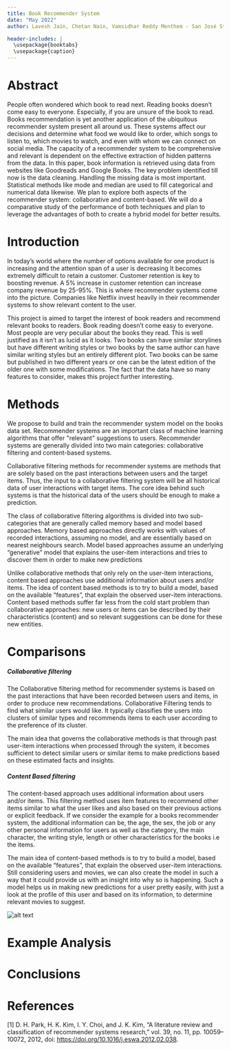 ```yaml
---
title: Book Recommender System
date: "May 2022"
author: Lavesh Jain, Chetan Nain, Vamsidhar Reddy Menthem - San José State University

header-includes: |
  \usepackage{booktabs}
  \usepackage{caption}
---
```


# Abstract

People often wondered which book to read next. Reading books doesn’t come easy to everyone. Especially, if you are unsure of the book to read. Books recommendation is yet another application of the ubiquitous recommender system present all around us. These systems affect our decisions and determine what food we would like to order, which songs to listen to, which movies to watch, and even with whom we can connect on social media. The capacity of a recommender system to be comprehensive and relevant is dependent on the effective extraction of hidden patterns from the data. In this paper, book information is retrieved using data from websites like Goodreads and Google Books. The key problem identified till now is the data cleaning. Handling the missing data is most important. Statistical methods like mode and median are used to fill categorical and numerical data likewise. We plan to explore both aspects of the recommender system: collaborative and content-based. We will do a comparative study of the performance of both techniques and plan to leverage the advantages of both to create a hybrid model for better results.

# Introduction
In today’s world where the number of options available for one product is increasing and the attention span of a user is decreasing It becomes extremely difficult to retain a customer. Customer retention is key to boosting revenue. A 5% increase in customer retention can increase company revenue by 25-95%. This is where recommender systems come into the picture. Companies like Netflix invest heavily in their recommender systems to show relevant content to the user.

This project is aimed to target the interest of book readers and recommend relevant books to readers. Book reading doesn’t come easy to everyone. Most people are very peculiar about the books they read. This is well justified as it isn’t as lucid as it looks. Two books can have similar storylines but have different writing styles or two books by the same author can have similar writing styles but an entirely different plot. Two books can be same but published in two different years or one can be the latest edition of the older one with some modifications. The fact that the data have so many features to consider, makes this project further interesting. 

# Methods

We propose to build and train the recommender system model on the books data set. Recommender systems are an important class of machine learning algorithms that offer "relevant" suggestions to users. Recommender systems are generally divided into two main categories: collaborative filtering and content-based systems.

Collaborative filtering methods for recommender systems are methods that are solely based on the past interactions between users and the target items. Thus, the input to a collaborative filtering system will be all historical data of user interactions with target items. The core idea behind such systems is that the historical data of the users should be enough to make a prediction.

The class of collaborative filtering algorithms is divided into two sub-categories that are generally called memory based and model based approaches. Memory based approaches directly works with values of recorded interactions, assuming no model, and are essentially based on nearest neighbours search. Model based approaches assume an underlying “generative” model that explains the user-item interactions and tries to discover them in order to make new predictions

Unlike collaborative methods that only rely on the user-item interactions, content based approaches use additional information about users and/or items. The idea of content based methods is to try to build a model, based on the available “features”, that explain the observed user-item interactions. Content based methods suffer far less from the cold start problem than collaborative approaches: new users or items can be described by their characteristics (content) and so relevant suggestions can be done for these new entities.

# Comparisons

##### Collaborative filtering
The Collaborative filtering method for recommender systems is based on the past interactions that have been recorded between users and items, in order to produce new recommendations. Collaborative Filtering tends to find what similar users would like. It typically classifies the users into clusters of similar types and recommends items to each user according to the preference of its cluster. 

The main idea that governs the collaborative methods is that through past user-item interactions when processed through the system, it becomes sufficient to detect similar users or similar items to make predictions based on these estimated facts and insights.

##### Content Based filtering
The content-based approach uses additional information about users and/or items. This filtering method uses item features to recommend other items similar to what the user likes and also based on their previous actions or explicit feedback. If we consider the example for a books recommender system, the additional information can be, the age, the sex, the job or any other personal information for users as well as the category, the main character, the writing style, length or other characteristics for the books i.e the items. 

The main idea of content-based methods is to try to build a model, based on the available “features”, that explain the observed user-item interactions. Still considering users and movies, we can also create the model in such a way that it could provide us with an insight into why so is happening. Such a model helps us in making new predictions for a user pretty easily, with just a look at the profile of this user and based on its information, to determine relevant movies to suggest. 

![alt text](https://github.com/ChetanNain/CMPE-255-Final-Project/blob/main/images/recommend.png)

# Example Analysis

# Conclusions


# References
[1]
D. H. Park, H. K. Kim, I. Y. Choi, and J. K. Kim, “A literature review and classification of recommender systems research,” vol. 39, no. 11, pp. 10059–10072, 2012, doi: https://doi.org/10.1016/j.eswa.2012.02.038.

